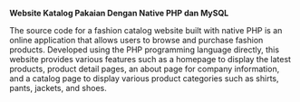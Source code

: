 <b>Website Katalog Pakaian Dengan Native PHP dan MySQL</b>

The source code for a fashion catalog website built with native PHP is an online application that allows users to browse and purchase fashion products. Developed using the PHP programming language directly, this website provides various features such as a homepage to display the latest products, product detail pages, an about page for company information, and a catalog page to display various product categories such as shirts, pants, jackets, and shoes.
